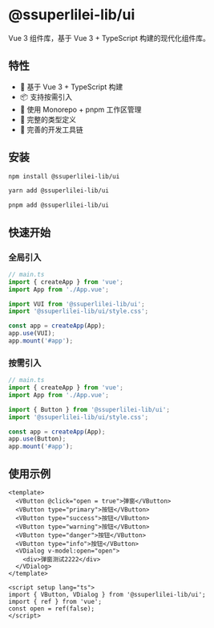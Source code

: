 # @ssuperlilei-lib/ui

Vue 3 组件库，基于 Vue 3 + TypeScript 构建的现代化组件库。

## 特性

- 🚀 基于 Vue 3 + TypeScript 构建
- 📦 支持按需引入
- 💪 使用 Monorepo + pnpm 工作区管理
- 📝 完整的类型定义
- 🔧 完善的开发工具链

## 安装

```bash
npm install @ssuperlilei-lib/ui

yarn add @ssuperlilei-lib/ui

pnpm add @ssuperlilei-lib/ui
```

## 快速开始

### 全局引入

```ts
// main.ts
import { createApp } from 'vue';
import App from './App.vue';

import VUI from '@ssuperlilei-lib/ui';
import '@ssuperlilei-lib/ui/style.css';

const app = createApp(App);
app.use(VUI);
app.mount('#app');
```

### 按需引入

```ts
// main.ts
import { createApp } from 'vue';
import App from './App.vue';

import { Button } from '@ssuperlilei-lib/ui';
import '@ssuperlilei-lib/ui/style.css';

const app = createApp(App);
app.use(Button);
app.mount('#app');
```

## 使用示例

```vue
<template>
  <VButton @click="open = true">弹窗</VButton>
  <VButton type="primary">按钮</VButton>
  <VButton type="success">按钮</VButton>
  <VButton type="warning">按钮</VButton>
  <VButton type="danger">按钮</VButton>
  <VButton type="info">按钮</VButton>
  <VDialog v-model:open="open">
    <div>弹窗测试2222</div>
  </VDialog>
</template>

<script setup lang="ts">
import { VButton, VDialog } from '@ssuperlilei-lib/ui';
import { ref } from 'vue';
const open = ref(false);
</script>
```
